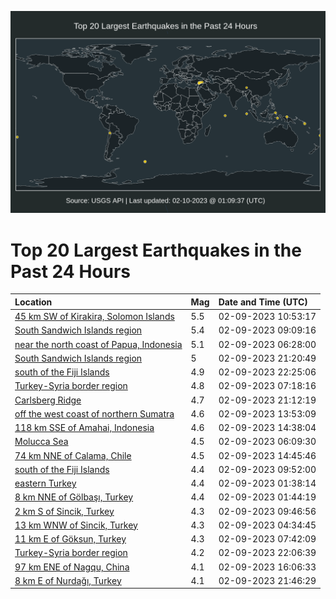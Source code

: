 ![Map](./map.png)

# Top 20 Largest Earthquakes in the Past 24 Hours

| Location | Mag | Date and Time (UTC) |
|:---|:---|:---|
| [45 km SW of Kirakira, Solomon Islands](https://earthquake.usgs.gov/earthquakes/eventpage/us6000jmq0) | 5.5 | 02-09-2023 10:53:17 |
| [South Sandwich Islands region](https://earthquake.usgs.gov/earthquakes/eventpage/us6000jmp8) | 5.4 | 02-09-2023 09:09:16 |
| [near the north coast of Papua, Indonesia](https://earthquake.usgs.gov/earthquakes/eventpage/us6000jmnk) | 5.1 | 02-09-2023 06:28:00 |
| [South Sandwich Islands region](https://earthquake.usgs.gov/earthquakes/eventpage/us6000jmvf) | 5 | 02-09-2023 21:20:49 |
| [south of the Fiji Islands](https://earthquake.usgs.gov/earthquakes/eventpage/us6000jmws) | 4.9 | 02-09-2023 22:25:06 |
| [Turkey-Syria border region](https://earthquake.usgs.gov/earthquakes/eventpage/us6000jmnp) | 4.8 | 02-09-2023 07:18:16 |
| [Carlsberg Ridge](https://earthquake.usgs.gov/earthquakes/eventpage/us6000jmvc) | 4.7 | 02-09-2023 21:12:19 |
| [off the west coast of northern Sumatra](https://earthquake.usgs.gov/earthquakes/eventpage/us6000jmql) | 4.6 | 02-09-2023 13:53:09 |
| [118 km SSE of Amahai, Indonesia](https://earthquake.usgs.gov/earthquakes/eventpage/us6000jmqu) | 4.6 | 02-09-2023 14:38:04 |
| [Molucca Sea](https://earthquake.usgs.gov/earthquakes/eventpage/us6000jmni) | 4.5 | 02-09-2023 06:09:30 |
| [74 km NNE of Calama, Chile](https://earthquake.usgs.gov/earthquakes/eventpage/us6000jmqx) | 4.5 | 02-09-2023 14:45:46 |
| [south of the Fiji Islands](https://earthquake.usgs.gov/earthquakes/eventpage/us6000jmph) | 4.4 | 02-09-2023 09:52:00 |
| [eastern Turkey](https://earthquake.usgs.gov/earthquakes/eventpage/us6000jmm7) | 4.4 | 02-09-2023 01:38:14 |
| [8 km NNE of Gölbaşı, Turkey](https://earthquake.usgs.gov/earthquakes/eventpage/us6000jmma) | 4.4 | 02-09-2023 01:44:19 |
| [2 km S of Sincik, Turkey](https://earthquake.usgs.gov/earthquakes/eventpage/us6000jmpe) | 4.3 | 02-09-2023 09:46:56 |
| [13 km WNW of Sincik, Turkey](https://earthquake.usgs.gov/earthquakes/eventpage/us6000jmn4) | 4.3 | 02-09-2023 04:34:45 |
| [11 km E of Göksun, Turkey](https://earthquake.usgs.gov/earthquakes/eventpage/us6000jmnx) | 4.3 | 02-09-2023 07:42:09 |
| [Turkey-Syria border region](https://earthquake.usgs.gov/earthquakes/eventpage/us6000jmvs) | 4.2 | 02-09-2023 22:06:39 |
| [97 km ENE of Nagqu, China](https://earthquake.usgs.gov/earthquakes/eventpage/us6000jmrc) | 4.1 | 02-09-2023 16:06:33 |
| [8 km E of Nurdağı, Turkey](https://earthquake.usgs.gov/earthquakes/eventpage/us6000jmvn) | 4.1 | 02-09-2023 21:46:29 |

